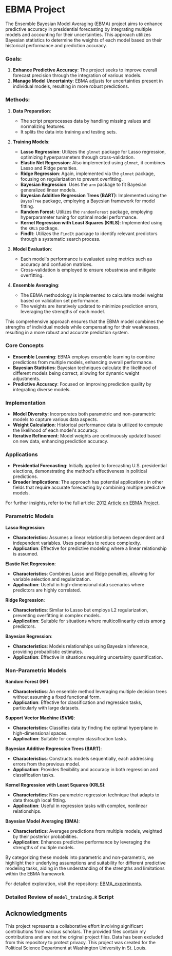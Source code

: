 # EBMA Project

The Ensemble Bayesian Model Averaging (EBMA) project aims to enhance predictive accuracy in presidential forecasting by integrating multiple models and accounting for their uncertainties. This approach utilizes Bayesian statistics to determine the weights of each model based on their historical performance and prediction accuracy.

### Goals:
1. **Enhance Predictive Accuracy**: The project seeks to improve overall forecast precision through the integration of various models.
2. **Manage Model Uncertainty**: EBMA adjusts for uncertainties present in individual models, resulting in more robust predictions.

### Methods:

1. **Data Preparation**:
   - The script preprocesses data by handling missing values and normalizing features.
   - It splits the data into training and testing sets.

2. **Training Models**:
   - **Lasso Regression**: Utilizes the `glmnet` package for Lasso regression, optimizing hyperparameters through cross-validation.
   - **Elastic Net Regression**: Also implemented using `glmnet`, it combines Lasso and Ridge penalties.
   - **Ridge Regression**: Again, implemented via the `glmnet` package, focusing on regularization to prevent overfitting.
   - **Bayesian Regression**: Uses the `arm` package to fit Bayesian generalized linear models.
   - **Bayesian Additive Regression Trees (BART)**: Implemented using the `BayesTree` package, employing a Bayesian framework for model fitting.
   - **Random Forest**: Utilizes the `randomForest` package, employing hyperparameter tuning for optimal model performance.
   - **Kernel Regression with Least Squares (KRLS)**: Implemented using the `KRLS` package.
   - **FindIt**: Utilizes the `FindIt` package to identify relevant predictors through a systematic search process.

3. **Model Evaluation**:
   - Each model's performance is evaluated using metrics such as accuracy and confusion matrices.
   - Cross-validation is employed to ensure robustness and mitigate overfitting.

4. **Ensemble Averaging**:
   - The EBMA methodology is implemented to calculate model weights based on validation set performance.
   - The weights are iteratively updated to minimize prediction errors, leveraging the strengths of each model.

This comprehensive approach ensures that the EBMA model combines the strengths of individual models while compensating for their weaknesses, resulting in a more robust and accurate prediction system.

### Core Concepts
- **Ensemble Learning**: EBMA employs ensemble learning to combine predictions from multiple models, enhancing overall performance.
- **Bayesian Statistics**: Bayesian techniques calculate the likelihood of different models being correct, allowing for dynamic weight adjustments.
- **Predictive Accuracy**: Focused on improving prediction quality by integrating diverse models.

### Implementation
- **Model Diversity**: Incorporates both parametric and non-parametric models to capture various data aspects.
- **Weight Calculation**: Historical performance data is utilized to compute the likelihood of each model's accuracy.
- **Iterative Refinement**: Model weights are continuously updated based on new data, enhancing prediction accuracy.

### Applications
- **Presidential Forecasting**: Initially applied to forecasting U.S. presidential elections, demonstrating the method's effectiveness in political predictions.
- **Broader Implications**: The approach has potential applications in other fields that require accurate forecasting by combining multiple predictive models.

For further insights, refer to the full article: [2012 Article on EBMA Project](https://github.com/domlockett/ebma_project/blob/main/EBMA_experiments/Presidential%20Forecasting%202020/2012Article.pdf).

### Parametric Models

**Lasso Regression**:
- **Characteristics**: Assumes a linear relationship between dependent and independent variables. Uses penalties to reduce complexity.
- **Application**: Effective for predictive modeling where a linear relationship is assumed.

**Elastic Net Regression**:
- **Characteristics**: Combines Lasso and Ridge penalties, allowing for variable selection and regularization.
- **Application**: Useful in high-dimensional data scenarios where predictors are highly correlated.

**Ridge Regression**:
- **Characteristics**: Similar to Lasso but employs L2 regularization, preventing overfitting in complex models.
- **Application**: Suitable for situations where multicollinearity exists among predictors.

**Bayesian Regression**:
- **Characteristics**: Models relationships using Bayesian inference, providing probabilistic estimates.
- **Application**: Effective in situations requiring uncertainty quantification.

### Non-Parametric Models

**Random Forest (RF)**:
- **Characteristics**: An ensemble method leveraging multiple decision trees without assuming a fixed functional form.
- **Application**: Effective for classification and regression tasks, particularly with large datasets.

**Support Vector Machine (SVM)**:
- **Characteristics**: Classifies data by finding the optimal hyperplane in high-dimensional spaces.
- **Application**: Suitable for complex classification tasks.

**Bayesian Additive Regression Trees (BART)**:
- **Characteristics**: Constructs models sequentially, each addressing errors from the previous model.
- **Application**: Provides flexibility and accuracy in both regression and classification tasks.

**Kernel Regression with Least Squares (KRLS)**:
- **Characteristics**: Non-parametric regression technique that adapts to data through local fitting.
- **Application**: Useful in regression tasks with complex, nonlinear relationships.

**Bayesian Model Averaging (BMA)**:
- **Characteristics**: Averages predictions from multiple models, weighted by their posterior probabilities.
- **Application**: Enhances predictive performance by leveraging the strengths of multiple models.

By categorizing these models into parametric and non-parametric, we highlight their underlying assumptions and suitability for different predictive modeling tasks, aiding in the understanding of the strengths and limitations within the EBMA framework.

For detailed exploration, visit the repository: [EBMA_experiments](https://github.com/domlockett/ebma_project/tree/main/EBMA_experiments/Scripts).

### Detailed Review of `model_training.R` Script

## Acknowledgments

This project represents a collaborative effort involving significant contributions from various scholars. The provided files contain my contributions and are not the original project files. Data has been excluded from this repository to protect privacy. This project was created for the Political Science Department at Washington University in St. Louis.
